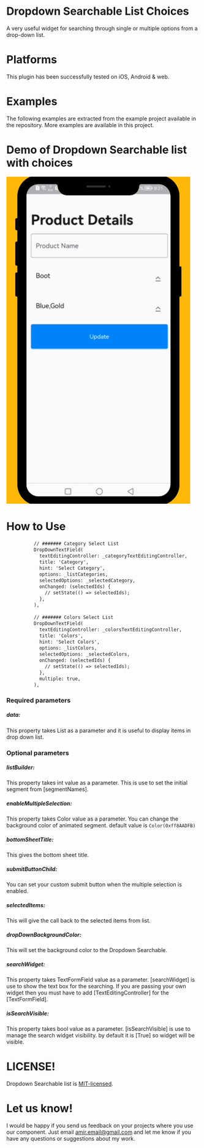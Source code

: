# Dropdown Searchable List Choices
A very useful widget for searching through single or multiple options from a drop-down list.

# Platforms
This plugin has been successfully tested on iOS, Android & web.

# Examples
The following examples are extracted from the example project available in the repository. More examples are available in this project.

# Demo of Dropdown Searchable list with choices

![drop-down-list](https://github.com/AmirHome/select_searchable_list/blob/main/assets/demo_select_searchable_list.gif)

# How to Use
```
          // ####### Category Select List
          DropDownTextField(
            textEditingController: _categoryTextEditingController,
            title: 'Category',
            hint: 'Select Category',
            options: _listCategories,
            selectedOptions: _selectedCategory,
            onChanged: (selectedIds) {
              // setState(() => selectedIds);
            },
          ),

          // ####### Colors Select List
          DropDownTextField(
            textEditingController: _colorsTextEditingController,
            title: 'Colors',
            hint: 'Select Colors',
            options: _listColors,
            selectedOptions: _selectedColors,
            onChanged: (selectedIds) {
              // setState(() => selectedIds);
            },
            multiple: true,
          ),
```

### Required parameters

##### data:
This property takes List<SelectedListItem> as a parameter and it is useful to display items in drop down list.

### Optional parameters

##### listBuilder:
This property takes int value as a parameter. This is use to set the initial segment from [segmentNames].

##### enableMultipleSelection:
This property takes Color value as a parameter. You can change the background color of animated segment. default value is `Color(0xff8AADFB)`

##### bottomSheetTitle:
This gives the bottom sheet title.

##### submitButtonChild:
You can set your custom submit button when the multiple selection is enabled.

##### selectedItems:
This will give the call back to the selected items from list.

##### dropDownBackgroundColor:
This will set the background color to the Dropdown Searchable.

##### searchWidget:
This property takes TextFormField value as a parameter. [searchWidget] is use to show the text box for the searching. If you are passing your own widget then you must have to add [TextEditingController] for the [TextFormField].

##### isSearchVisible:
This property takes bool value as a parameter. [isSearchVisible] is use to manage the search widget visibility. by default it is [True] so widget will be visible.


# LICENSE!

Dropdown Searchable list is [MIT-licensed](https://github.com/AmirHome/select_searchable_list/LICENSE "MIT-licensed").

# Let us know!

I would be happy if you send us feedback on your projects where you use our component. Just email amir.email@gmail.com  and let me know if you have any questions or suggestions about my work.